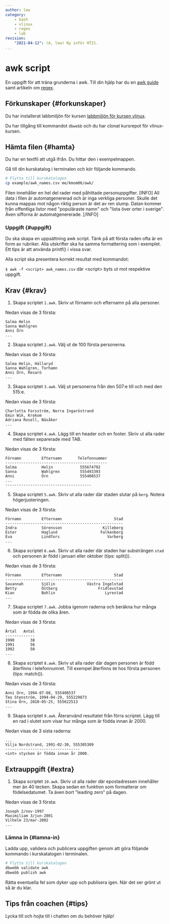 ```yaml
---
author: lew
category:
    - bash
    - vlinux
    - regex
    - lab
revision:
    "2021-04-12": (A, lew) Ny inför HT21.
...
```

awk script
==================================

En uppgift för att träna grunderna i awk. Till din hjälp har du en [awk guide](guide/kom-igang-med-awk) samt artikeln om [regex](kunskap/regex).

<!--more-->



Förkunskaper {#forkunskaper}
-----------------------

Du har installerat labbmiljön för kursen [labbmiljön för kursen vlinux](kurser/vlinux-v1/labbmiljo).

Du har tillgång till kommandot `dbwebb` och du har clonat kursrepot för vlinux-kursen.



Hämta filen {#hamta}
-----------------------

Du har en textfil att utgå ifrån. Du hittar den i exempelmappen.

Gå till din kurskatalog i terminalen och kör följande kommando.

```bash
# Flytta till kurskatalogen
cp example/awk_names.csv me/kmom06/awk/
```

Filen innehåller en hel del rader med påhittade personuppgifter.
[INFO]
All data i filen är automatgenererad och är inga verkliga personer. Skulle det kunna mappas mot någon riktig person är det av ren slump. Datan kommer från offentliga listor med "populäraste namn" och "lista över orter i sverige". Även sifforna är automatgenererade.
[/INFO]



### Uppgift {#uppgift}

Du ska skapa en uppsättning awk script. Tänk på att första raden ofta är en form av rubriker. Alla utskrifter ska ha samma formattering som i exemplet. Ett tips är att använda printf() i vissa svar.

Alla script ska presentera korrekt resultat med kommandot:

`$ awk -f <script> awk_names.csv` där &lt;script&gt; byts ut mot respektive uppgift.


Krav {#krav}
-----------------------

1. Skapa scriptet `1.awk`. Skriv ut förnamn och efternamn på alla personer.

Nedan visas de 3 första:
```
Salma Helin
Sanna Wahlgren
Anni Örn
...
```

2. Skapa scriptet `2.awk`. Välj ut de 100 första personerna.

Nedan visas de 3 första:
```
Salma Helin, Hällaryd
Sanna Wahlgren, Torhamn
Anni Örn, Resarö
...
```

3. Skapa scriptet `3.awk`. Välj ut personerna från den 507:e till och med den 515:e.

Nedan visas de 3 första:
```
Charlotta Forsström, Norra Ingaröstrand
Emin Wik, Krokom
Adriana Rosell, Näsåker
...
```

4. Skapa scriptet `4.awk`. Lägg till en header och en footer. Skriv ut alla rader med fälten separerade med TAB.

Nedan visas de 3 första:
```
Förnamn         Efternamn       Telefonnummer
---------------------------------------------
Salma           Helin            555674792
Sanna           Wahlgren         555493393
Anni            Örn              555408537
...
--------------------------------------
```

5. Skapa scriptet `5.awk`. Skriv ut alla rader där staden slutar på `berg`. Notera högerjusteringen.

Nedan visas de 3 första:
```
Förnamn         Efternamn                       Stad
----------------------------------------------------
Indra           Sörensson                  Killeberg
Ester           Haglund                   Falkenberg
Eva             Lindfors                     Varberg
...
```

6. Skapa scriptet `6.awk`. Skriv ut alla rader där staden har substrängen `stad` och personen är född i januari eller oktober (tips: split()).

Nedan visas de 3 första:
```
Förnamn         Efternamn                       Stad
----------------------------------------------------
Savannah        Sjölin              Västra Ingelstad
Betty           Östberg                  Fridlevstad
Kian            Bohlin                      Lyrestad
...
```

7. Skapa scriptet `7.awk`. Jobba igenom raderna och beräkna hur många som är födda de olika åren.

Nedan visas de 3 första:
```
Årtal   Antal
-------------
1990       38
1991       56
1992       50
...
```

8. Skapa scriptet `8.awk`. Skriv ut alla rader där dagen personen är född återfinns i telefonnumret. Till exempel återfinns `08` hos första personen (tips: match()).

Nedan visas de 3 första:
```
Anni Örn, 1994-07-08, 555408537
Teo Stenström, 1994-04-29, 555229873
Stina Örn, 2010-05-25, 555622513
...
```

9. Skapa scriptet `9.awk`. Återanvänd resultatet från förra scriptet. Lägg till en rad i slutet som visar hur många som är födda innan år 2000.

Nedan visas de 3 sista raderna:
```
...
Vilja Nordstrand, 1991-02-30, 555305309
---------------------------------
<int> stycken är födda innan år 2000.
```



Extrauppgift {#extra}
-----------------------

1. Skapa scriptet `10.awk`. Skriv ut alla rader där epostadressen innehåller mer än 40 tecken. Skapa sedan en funktion som formatterar om födelsedatumet. Ta även bort "leading zero" på dagen.

Nedan visas de 3 första:
```
Joseph 2/nov-1997
Maximiliam 3/jun-2001
Vilhelm 23/mar-2002
...
```



### Lämna in {#lamna-in}

Ladda upp, validera och publicera uppgiften genom att göra följande kommando i kurskatalogen i terminalen.

```bash
# Flytta till kurskatalogen
dbwebb validate awk
dbwebb publish awk
```

Rätta eventuella fel som dyker upp och publisera igen. När det ser grönt ut så är du klar.




Tips från coachen {#tips}
-----------------------

Lycka till och hojta till i chatten om du behöver hjälp!
